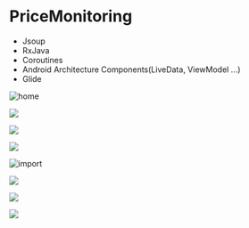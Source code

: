 # PriceMonitoring

* Jsoup 
* RxJava
* Coroutines
* Android Architecture Components(LiveData, ViewModel ...)
* Glide

![home](https://trello.com/1/cards/5e9302b99ce16c341f2b42b2/attachments/5e9302ed70ef0541112d8f51/previews/download?backingUrl=https%3A%2F%2Ftrello-attachments.s3.amazonaws.com%2F5e9302b99ce16c341f2b42b2%2F1080x2340%2F8ec04917c70161048984ebf514569665%2FScreenshot_2020-04-12-14-50-25-647_com.gmail.pricemonitoring.jpg)

![](https://trello.com/1/cards/5e9302b99ce16c341f2b42b2/attachments/5e9302e15c2a766012e08f41/previews/download?backingUrl=https%3A%2F%2Ftrello-attachments.s3.amazonaws.com%2F5e9302b99ce16c341f2b42b2%2F1080x2340%2Fde6411bbbbe57e257f099c4c2f8bef1d%2FScreenshot_2020-04-12-14-53-12-945_com.gmail.pricemonitoring.jpg)

![](https://trello.com/1/cards/5e9302b99ce16c341f2b42b2/attachments/5e9302e0e7ded9737b9adc78/previews/download?backingUrl=https%3A%2F%2Ftrello-attachments.s3.amazonaws.com%2F5e9302b99ce16c341f2b42b2%2F1080x2340%2F2b9bbc6637c71bece8eeac81fce5b308%2FScreenshot_2020-04-12-14-53-04-732_com.gmail.pricemonitoring.jpg)

![](https://trello.com/1/cards/5e9302b99ce16c341f2b42b2/attachments/5e9302de3509843efe87ada4/previews/download?backingUrl=https%3A%2F%2Ftrello-attachments.s3.amazonaws.com%2F5e9302b99ce16c341f2b42b2%2F1080x2340%2F5e41cdcefe8f9183659118d91fd81fea%2FScreenshot_2020-04-12-14-53-31-540_android.jpg)

![import](https://trello.com/1/cards/5e9302b99ce16c341f2b42b2/attachments/5e9342f04e792e38b055b84c/previews/download?backingUrl=https%3A%2F%2Ftrello-attachments.s3.amazonaws.com%2F5e9302b99ce16c341f2b42b2%2F1080x2340%2F0519402a52185a50f4592514db292097%2FScreenshot_2020-04-12-19-33-15-874_com.gmail.pricemonitoring.jpg)

![](https://trello.com/1/cards/5e9302b99ce16c341f2b42b2/attachments/5e9302da50affb475e3e0ad5/previews/download?backingUrl=https%3A%2F%2Ftrello-attachments.s3.amazonaws.com%2F5e9302b99ce16c341f2b42b2%2F1080x2340%2F17ce711e84ccb01b10ea33b71893cc42%2FScreenshot_2020-04-12-14-53-45-131_com.gmail.pricemonitoring.jpg)

![](https://trello.com/1/cards/5e9302b99ce16c341f2b42b2/attachments/5e9302d8935eb25fe6977e2d/previews/download?backingUrl=https%3A%2F%2Ftrello-attachments.s3.amazonaws.com%2F5e9302b99ce16c341f2b42b2%2F1080x2340%2F8a378cd589dc2ba2c5e7a92db79003cd%2FScreenshot_2020-04-12-14-52-36-090_com.gmail.pricemonitoring.jpg)

![](https://trello.com/1/cards/5e9302b99ce16c341f2b42b2/attachments/5e9302d6cddfab2a3db8be16/previews/download?backingUrl=https%3A%2F%2Ftrello-attachments.s3.amazonaws.com%2F5e9302b99ce16c341f2b42b2%2F1080x2340%2F97dcc117aa63d805674d91c987596c20%2FScreenshot_2020-04-12-14-52-05-106_com.gmail.pricemonitoring.jpg)
